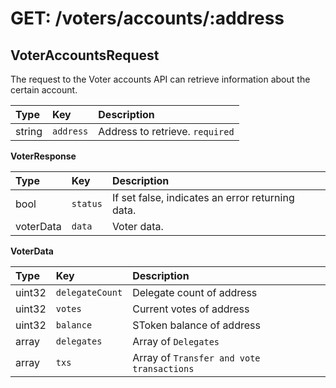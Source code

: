# GET: /voters/accounts/:address

## VoterAccountsRequest

The request to the Voter accounts API can retrieve information about the certain account.

| Type | Key | Description |
| :--- | :--- | :--- |
| string | `address` | Address to retrieve. `required` |

**VoterResponse**

| Type | Key | Description |
| :--- | :--- | :--- |
| bool | `status` | If set false, indicates an error returning data. |
| voterData | `data` | Voter data. |

**VoterData**

| Type | Key | Description |
| :--- | :--- | :--- |
| uint32 | `delegateCount` | Delegate count of address |
| uint32 | `votes` | Current votes of address |
| uint32 | `balance` | SToken balance of address |
| array | `delegates` | Array of `Delegates` |
| array | `txs` | Array of `Transfer and vote transactions` |

